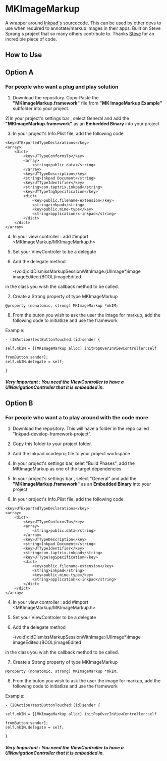 # MKImageMarkup

A wrapper around [Inkpad's](https://github.com/sprang/Inkpad/) sourcecode. This can be used by other devs to use when required to annotate/markup images in their apps. Built on Steve Sprang's project that so many others contribute to. Thanks [Steve](https://github.com/sprang/) for an incredible piece of code.

## How to Use

## Option A
### For people who want a plug and play solution 
  
  1) Download the repository. Copy-Paste the **"MKImageMarkup.framework"** file from **"MK ImageMarkup Example"** subfolder into     your project.  
  
  2)In your project's settings bar , select General and add the **"MKImageMarkup.framework"** as an **Embedded Binary** into your project
  
  3) In your project's Info.Plist file, add the following code
  
    <key>UTExportedTypeDeclarations</key>	
	<array>
		<dict>
			<key>UTTypeConformsTo</key>
			<array>
				<string>public.data</string>
			</array>
			<key>UTTypeDescription</key>
			<string>Inkpad Document</string>
			<key>UTTypeIdentifier</key>
			<string>com.taptrix.inkpad</string>
			<key>UTTypeTagSpecification</key>
			<dict>
				<key>public.filename-extension</key>
				<string>inkpad</string>
				<key>public.mime-type</key>
				<string>application/x-inkpad</string>
			</dict>
		</dict>
	</array>
	
  4) In your view controller : add #import <MKImageMarkup/MKImageMarkup.h>
  
  5) Set your ViewControler to be a delegate <MKImageMarkupDelegate>
  
  6) Add the delegate method
  
      -(void)didDismissMarkupSessionWithImage:(UIImage*)image imageEdited:(BOOL)imageEdited

  in the class you wish the callback method to be called. 
  
  7) Create a Strong property of type  MKImageMarkup
    
    @property (nonatomic, strong) MKImageMarkup *mkIM;
  
  8) From the buton you wish to ask the user the image for markup, add the following code to initiatlize and use the framework 
  
  Example: 
    
    - (IBAction)testButtonTouched:(id)sender {
    
    self.mkIM = [[MKImageMarkup alloc] initPopOverInViewController:self
                                                        fromButton:sender];
    self.mkIM.delegate = self;
    
    }
  
#####  Very Important : You need  the ViewController to have a UINavigationController that it is embedded in. 
  
## Option B
### For people who want a to play around with the code more
  
  1) Download the repository. This will have a folder in the repo called "Inkpad-develop-framework-project".
  
  2) Copy this folder to your project folder. 
  
  3) Add the Inkpad.xcodeproj file to your project workspace
  
  4) In your project's settings bar, selet "Build Phases", add the MKImageMarkup as one of the target dependencies
  
  5) In your project's settings bar , select "General" and add the **"MKImageMarkup.framework"** as an **Embedded Binary** into your project
  
   3) In your project's Info.Plist file, add the following code
  
    <key>UTExportedTypeDeclarations</key>	
	<array>
		<dict>
			<key>UTTypeConformsTo</key>
			<array>
				<string>public.data</string>
			</array>
			<key>UTTypeDescription</key>
			<string>Inkpad Document</string>
			<key>UTTypeIdentifier</key>
			<string>com.taptrix.inkpad</string>
			<key>UTTypeTagSpecification</key>
			<dict>
				<key>public.filename-extension</key>
				<string>inkpad</string>
				<key>public.mime-type</key>
				<string>application/x-inkpad</string>
			</dict>
		</dict>
	</array>
	
  4) In your view controller : add #import <MKImageMarkup/MKImageMarkup.h>
  
  5) Set your ViewControler to be a delegate <MKImageMarkupDelegate>
  
  6) Add the delegate method
  
  
      -(void)didDismissMarkupSessionWithImage:(UIImage*)image imageEdited:(BOOL)imageEdited

  in the class you wish the callback method to be called. 
  
  7) Create a Strong property of type  MKImageMarkup
    
    @property (nonatomic, strong) MKImageMarkup *mkIM;
  
  8) From the buton you wish to ask the user the image for markup, add the following code to initiatlize and use the framework 
  
  Example: 
    
    - (IBAction)testButtonTouched:(id)sender {
    
    self.mkIM = [[MKImageMarkup alloc] initPopOverInViewController:self
                                                        fromButton:sender];
    self.mkIM.delegate = self;
    
    }
  
#####  Very Important : You need  the ViewController to have a UINavigationController that it is embedded in. 
  
